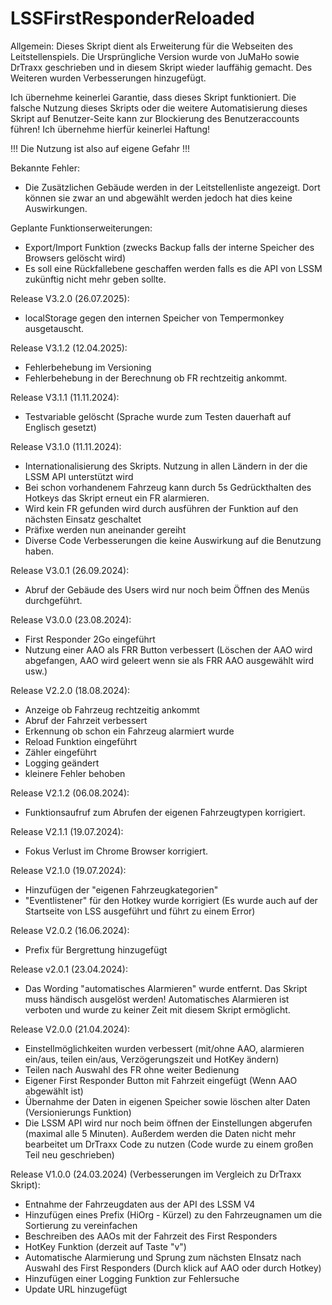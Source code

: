 # LSSFirstResponderReloaded

Allgemein:
Dieses Skript dient als Erweiterung für die Webseiten des Leitstellenspiels. 
Die Ursprüngliche Version wurde von JuMaHo sowie DrTraxx geschrieben und in diesem Skript wieder lauffähig gemacht. 
Des Weiteren wurden Verbesserungen hinzugefügt.

Ich übernehme keinerlei Garantie, dass dieses Skript funktioniert. Die falsche Nutzung dieses Skripts oder die weitere Automatisierung dieses Skript auf Benutzer-Seite kann zur Blockierung des Benutzeraccounts führen! Ich übernehme hierfür keinerlei Haftung! 

!!! Die Nutzung ist also auf eigene Gefahr !!!

Bekannte Fehler:
  -  Die Zusätzlichen Gebäude werden in der Leitstellenliste angezeigt. Dort können sie zwar an und abgewählt werden jedoch hat dies keine Auswirkungen.

Geplante Funktionserweiterungen:
  - Export/Import Funktion (zwecks Backup falls der interne Speicher des Browsers gelöscht wird)
  - Es soll eine Rückfallebene geschaffen werden falls es die API von LSSM zukünftig nicht mehr geben sollte.

Release V3.2.0 (26.07.2025):
- localStorage gegen den internen Speicher von Tempermonkey ausgetauscht.

Release V3.1.2 (12.04.2025):
- Fehlerbehebung im Versioning
- Fehlerbehebung in der Berechnung ob FR rechtzeitig ankommt.

Release V3.1.1 (11.11.2024):
  - Testvariable gelöscht (Sprache wurde zum Testen dauerhaft auf Englisch gesetzt)

Release V3.1.0 (11.11.2024):
  - Internationalisierung des Skripts. Nutzung in allen Ländern in der die LSSM API unterstützt wird
  - Bei schon vorhandenem Fahrzeug kann durch 5s Gedrückthalten des Hotkeys das Skript erneut ein FR alarmieren.
  - Wird kein FR gefunden wird durch ausführen der Funktion auf den nächsten Einsatz geschaltet
  - Präfixe werden nun aneinander gereiht
  - Diverse Code Verbesserungen die keine Auswirkung auf die Benutzung haben.

Release V3.0.1 (26.09.2024):
  - Abruf der Gebäude des Users wird nur noch beim Öffnen des Menüs durchgeführt.

Release V3.0.0 (23.08.2024):
  - First Responder 2Go eingeführt
  - Nutzung einer AAO als FRR Button verbessert (Löschen der AAO wird abgefangen, AAO wird geleert wenn sie als FRR AAO ausgewählt wird usw.)

Release V2.2.0 (18.08.2024):
  - Anzeige ob Fahrzeug rechtzeitig ankommt
  - Abruf der Fahrzeit verbessert
  - Erkennung ob schon ein Fahrzeug alarmiert wurde
  - Reload Funktion eingeführt
  - Zähler eingeführt
  - Logging geändert
  - kleinere Fehler behoben

Release V2.1.2 (06.08.2024):
  - Funktionsaufruf zum Abrufen der eigenen Fahrzeugtypen korrigiert.

Release V2.1.1 (19.07.2024):
  - Fokus Verlust im Chrome Browser korrigiert.

Release V2.1.0 (19.07.2024):
  - Hinzufügen der "eigenen Fahrzeugkategorien"
  - "Eventlistener" für den Hotkey wurde korrigiert (Es wurde auch auf der Startseite von LSS ausgeführt und führt zu einem Error)

Release V2.0.2 (16.06.2024):
  - Prefix für Bergrettung hinzugefügt

Release v2.0.1 (23.04.2024):
  - Das Wording "automatisches Alarmieren" wurde entfernt. Das Skript muss händisch ausgelöst werden! Automatisches Alarmieren ist verboten und wurde zu keiner Zeit mit diesem Skript ermöglicht.

Release V2.0.0 (21.04.2024):
  - Einstellmöglichkeiten wurden verbessert (mit/ohne AAO, alarmieren ein/aus, teilen ein/aus, Verzögerungszeit und HotKey ändern)
  - Teilen nach Auswahl des FR ohne weiter Bedienung
  - Eigener First Responder Button mit Fahrzeit eingefügt (Wenn AAO abgewählt ist)
  - Übernahme der Daten in eigenen Speicher sowie löschen alter Daten (Versionierungs Funktion)
  - Die LSSM API wird nur noch beim öffnen der Einstellungen abgerufen (maximal alle 5 Minuten). Außerdem werden die Daten nicht mehr bearbeitet um DrTraxx Code zu nutzen (Code wurde zu einem großen Teil neu geschrieben)

Release V1.0.0 (24.03.2024) (Verbesserungen im Vergleich zu DrTraxx Skript):
  -  Entnahme der Fahrzeugdaten aus der API des LSSM V4
  -  Hinzufügen eines Prefix (HiOrg - Kürzel) zu den Fahrzeugnamen um die Sortierung zu vereinfachen
  -  Beschreiben des AAOs mit der Fahrzeit des First Responders
  -  HotKey Funktion (derzeit auf Taste "v")
  -  Automatische Alarmierung und Sprung zum nächsten EInsatz nach Auswahl des First Responders (Durch klick auf AAO oder durch Hotkey)
  -  Hinzufügen einer Logging Funktion zur Fehlersuche
  -  Update URL hinzugefügt
